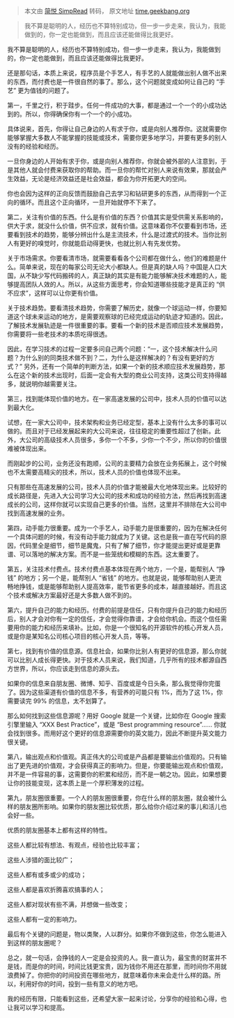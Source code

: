 > 本文由 [简悦 SimpRead](http://ksria.com/simpread/) 转码， 原文地址 [time.geekbang.org](https://time.geekbang.org/column/article/185)

> 我不算是聪明的人，经历也不算特别成功，但一步一步走来，我认为，我能做到的，你一定也能做到，而且应该还能做得比我更好。

我不算是聪明的人，经历也不算特别成功，但一步一步走来，我认为，我能做到的，你一定也能做到，而且应该还能做得比我更好。

还是那句话，本质上来说，程序员是个手艺人，有手艺的人就能做出别人做不出来的东西，而付费也是一件很自然的事了。那么，这个问题就变成如何让自己的 “手艺” 更为值钱的问题了。

第一，千里之行，积于跬步。任何一件成功的大事，都是通过一个一个的小成功达到的。所以，你得确保你有一个一个的小成功。

具体说来，首先，你得让自己身边的人有求于你，或是向别人推荐你。这就需要你能够掌握大多数人不能掌握的技能或技术，需要你更多地学习，并要有更多的别人没有的经验和经历。

一旦你身边的人开始有求于你，或是向别人推荐你，你就会被外部的人注意到，于是其他人就会付费来获取你的帮助。而一旦你的帮忙对别人来说有效果，那就会产生效益，无论是经济效益还是社会效益，都会为你开拓更大的空间。

你也会因为这样的正向反馈而鼓励自己去学习和钻研更多的东西，从而得到一个正向的循环。而且这个正向循环，一旦开始就停不下来了。

第二，关注有价值的东西。什么是有价值的东西？价值其实是受供需关系影响的，供大于求，就没什么价值，供不应求，就有价值。这意味着你不仅要看到市场，还要看到技术的趋势，能够分辨出什么是主流技术，什么是过渡式的技术。当你比别人有更好的嗅觉时，你就能启动得更快，也就比别人有先发优势。

关于市场需求。你要看清市场，就需要看看各个公司都在做什么，他们的难题是什么。简单来说，现在的每家公司无论大小都缺人。但是真的缺人吗？中国是人口大国，从不缺少写代码搬砖的人，真正缺的其实是有能力能够解决技术难题的人，能够提高团队人效的人。所以，从这些方面思考，你会知道哪些技能才是真正的 “供不应求”，这样可以让你更有价值。

关于技术趋势。要看清技术趋势，你需要了解历史，就像一个球运动一样，你要知道这个球未来运动的地方，是需要观察球的已经完成运动的轨迹才知道的。因此，了解技术发展轨迹是一件很重要的事。要看一个新的技术是否顺应技术发展趋势，你需要将一些老技术的本质吃得很透。

因此，在学习技术的过程一定要多问自己两个问题：“一，这个技术解决什么问题？为什么别的同类技术做不到？二，为什么是这样解决的？有没有更好的方式？” 另外，还有一个简单的判断方法，如果一个新的技术顺应技术发展趋势，那么在这个新的技术出现时，后面一定会有大型的商业公司支持，这类公司支持得越多，就说明你越需要关注。

第三，找到能体现价值的地方。在一家高速发展的公司中，技术人员的价值可以达到最大化。

试想，在一家大公司中，技术架构和业务已经定型，基本上没有什么太多的事可以做的。而且对于已经发展起来的大公司来说，往往稳定的重要性超过了创新。此外，大公司的高级技术人员很多，多你一个不多，少你一个不少，所以你的价值很难被体现出来。

而刚起步的公司，业务还没有跑顺，公司的主要精力会放在业务拓展上，这个时候也不太需要高精尖的技术，所以，技术人员的价值也体现不出来。

只有那些在高速发展的公司，技术人员的价值才能被最大化地体现出来。比较好的成长路径是，先进入大公司学习大公司的技术和成功的经验方法，然后再找到高速成长的公司，这样你就可以实现自己更多的价值。当然，这里并不排除在大公司中找到高速发展的业务。

第四，动手能力很重要。成为一个手艺人，动手能力是很重要的，因为在解决任何一个具体问题的时候，有没有动手能力就成为了关键。这也是我一直在写代码的原因，代码里全是细节，细节是魔鬼，只有了解了细节，你才能提出更好或是更靠谱、可以落地的解决方案。而不是一些笼统和模糊的东西。这太重要了。

第五，关注技术付费点。技术付费点基本体现在两个地方，一个是，能帮别人 “挣钱” 的地方；另一个是，能帮别人 “省钱” 的地方。也就是说，能够帮助别人更流畅地挣钱，或是能够帮助别人提高效率，能节省更多的成本，越直接越好。而且这个技术或解决方案最好还是大多数人做不到的。

第六，提升自己的能力和经历。付费的前提是信任，只有你提升自己的能力和经历后，别人才会对你有一定的信任，才会觉得你靠谱，才会给你机会。而这个信任需要用你的能力和经历来填补。比如，你是一个很知名的开源软件的核心开发人员，或是你是某知名公司核心项目的核心开发人员，等等。

第七，找到有价值的信息源。信息社会，如果你比别人有更好的信息源，那么你就可以比别人成长得更快。对于技术人员来说，我们知道，几乎所有的技术都源自西方世界，所以，你应该走到信息的源头去。

如果你的信息来自朋友圈、微博、知乎、百度或是今日头条，那么我觉得你完蛋了。因为这些渠道有价值的信息不多，有营养的可能只有 1%，而为了这 1%，你需要读完 99% 的信息，太不划算了。

那么如何找到这些信息源呢？用好 Google 就是一个关键，比如你在 Google 搜索引擎里输入 “XXX Best Practice”，或是 “Best programming resource”…… 你就会找到很多。而用好这个更好的信息源需要你的英文能力，因此不断提升英文能力很关键。

第八，输出观点和价值观。真正伟大的公司或是产品都是要输出价值观的。只有输出了更先进的价值观，才会获得真正的影响力。但是，你要能输出观点和价值观，并不是一件容易的事，这需要你的积累和经历，而不是一朝之功。因此，如果想要让你的技能变现，这本质上是一个厚积薄发的过程。

第九，朋友圈很重要。一个人的朋友圈很重要，你在什么样的朋友圈，就会被什么样的朋友圈所影响。如果你的朋友圈比较优质，那么给你介绍过来的事儿和活儿也会好一些。

优质的朋友圈基本上都有这样的特性。

这些人都比较有想法、有观点，经验也比较丰富；

这些人涉猎的面比较广；

这些人都有或多或少的成功；

这些人都是喜欢折腾喜欢搞事的人；

这些人都对现状有些不满，并想做一些改变；

这些人都有一定的影响力。

最后有个关键的问题是，物以类聚，人以群分。如果你不做到这些，你怎么能进入到这样的朋友圈呢？

总之，就一句话，会挣钱的人一定是会投资的人。我一直认为，最宝贵的财富并不是钱，而是你的时间，时间比钱更宝贵，因为钱你不用还在那里，而时间你不用就浪费掉了。你把你的时间投资在哪些地方，就意味着你未来会走什么样的路。所以，利用好你的时间，投到一些有意义的地方吧。

我的经历有限，只能看到这些，还希望大家一起来讨论，分享你的经验和心得，也让我可以学习和提高。
